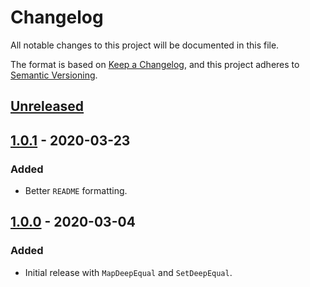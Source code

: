 # Changelog

All notable changes to this project will be documented in this file.

The format is based on [Keep a Changelog](https://keepachangelog.com/en/1.0.0/), and this project adheres to [Semantic Versioning](https://semver.org/spec/v2.0.0.html).

## [Unreleased]

## [1.0.1] - 2020-03-23

### Added

- Better `README` formatting.

## [1.0.0] - 2020-03-04

### Added

- Initial release with `MapDeepEqual` and `SetDeepEqual`.

[unreleased]: https://github.com/leafac/shiki-latex/compare/1.0.1...HEAD
[1.0.1]: https://github.com/leafac/shiki-latex/compare/1.0.0...1.0.1
[1.0.0]: https://github.com/leafac/shiki-latex/releases/tag/1.0.0
